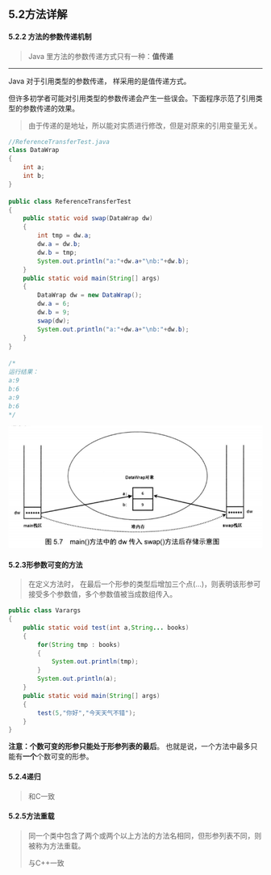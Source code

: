 ## 5.2方法详解

#### 5.2.2 方法的参数传递机制

>Java 里方法的参数传递方式只有一种：**值传递**

---

Java 对于引用类型的参数传递， 样采用的是值传递方式。

但许多初学者可能对引用类型的参数传递会产生一些误会。下面程序示范了引用类型的参数传递的效果。

> 由于传递的是地址，所以能对实质进行修改，但是对原来的引用变量无关。

```java
//ReferenceTransferTest.java
class DataWrap
{
    int a;
    int b;
}

public class ReferenceTransferTest
{
    public static void swap(DataWrap dw)
    {
        int tmp = dw.a;
        dw.a = dw.b;
        dw.b = tmp;
        System.out.println("a:"+dw.a+"\nb:"+dw.b);
    }
    public static void main(String[] args)
    {
        DataWrap dw = new DataWrap();
        dw.a = 6;
        dw.b = 9;
        swap(dw);
        System.out.println("a:"+dw.a+"\nb:"+dw.b);
    }
}

/*
运行结果：
a:9
b:6
a:9
b:6
*/
```

![](picture/main传参进swap示意图.png)

#### 5.2.3形参数可变的方法

>在定义方法时， 在最后一个形参的类型后增加三个点(...)，则表明该形参可 接受多个参数值，多个参数值被当成数组传入。

```java
public class Varargs
{
    public static void test(int a,String... books)
    {
        for(String tmp : books)
        {
            System.out.println(tmp);
        }
        System.out.println(a);
    }
    public static void main(String[] args)
    {
        test(5,"你好","今天天气不错");
    }
}
```

**注意：**个数可变的形参只能处于形参列表的**最后**。 也就是说，一个方法中最多只能有**一个**个数可变的形参。

#### 5.2.4递归

> 和C一致

#### 5.2.5方法重载

>同一个类中包含了两个或两个以上方法的方法名相同，但形参列表不同，则被称为方法重载。
>
>与C++一致

